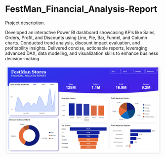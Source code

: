 # FestMan_Financial_Analysis-Report

Project description.

Developed an interactive Power BI dashboard showcasing KPIs like Sales, Orders, Profit, and Discounts using Line, Pie, Bar, Funnel, and Column charts. Conducted trend analysis, discount impact evaluation, and profitability insights. Delivered concise, actionable reports, leveraging advanced DAX, data modeling, and visualization skills to enhance business decision-making.

![logo](https://github.com/RamVish1997/FestMan-Financial-Analysis--Report/blob/main/Financial%20Analysis.png?raw=true)
